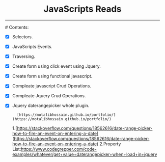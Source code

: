 <center>
<h1>JavaScripts Reads</h1>
<hr>
</center>
# Contents:

- [x] Selectors.
- [x] JavaScripts Events.
- [x] Traversing.
- [x] Create form using click event using Jquery.
- [x] Create form using functional javascript.
- [x] Compleate javascript Crud Operations.
- [x] Compleate Jquery Crud Operations.
- [x] Jquery daterangepicker whole plugin.




        [https://motalibhossain.github.io/portfolio/](https://motalibhossain.github.io/portfolio/)
    1.[https://stackoverflow.com/questions/18562616/date-range-picker-how-to-fire-an-event-on-entering-a-date] (https://stackoverflow.com/questions/18562616/date-range-picker-how-to-fire-an-event-on-entering-a-date)
    2.Property List:https://www.codegrepper.com/code-examples/whatever/get+value+daterangepicker+when+load+in+jquery
